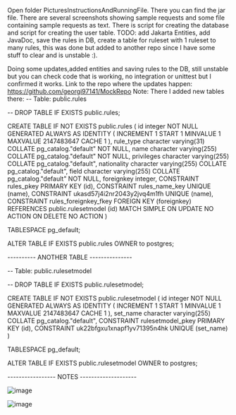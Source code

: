 Open folder PicturesInstructionsAndRunningFile.
There you can find the jar file.
There are several screenshots showing sample requests and some file containing sample requests as text.
There is script for creating the database and script for creating the user table.
TODO: add Jakarta Entities, add JavaDoc,  save the rules in DB, create a table for ruleset with 1 ruleset to many rules, this was done but added to another repo since I have some stuff to clear and is unstable :).


Doing some updates,added entities and saving rules to the DB, still unstable but you can check code that is working, no integration or unittest but I confirmed it works.
Link to the repo where the updates happen:
https://github.com/georgi97141/MockRepo
Note: 
There I added new tables there:
-- Table: public.rules

-- DROP TABLE IF EXISTS public.rules;

CREATE TABLE IF NOT EXISTS public.rules
(
    id integer NOT NULL GENERATED ALWAYS AS IDENTITY ( INCREMENT 1 START 1 MINVALUE 1 MAXVALUE 2147483647 CACHE 1 ),
    rule_type character varying(31) COLLATE pg_catalog."default" NOT NULL,
    name character varying(255) COLLATE pg_catalog."default" NOT NULL,
    privileges character varying(255) COLLATE pg_catalog."default",
    nationality character varying(255) COLLATE pg_catalog."default",
    field character varying(255) COLLATE pg_catalog."default" NOT NULL,
    foreignkey integer,
    CONSTRAINT rules_pkey PRIMARY KEY (id),
    CONSTRAINT rules_name_key UNIQUE (name),
    CONSTRAINT ukasd57j4i2nr2043y2jvq4m1fh UNIQUE (name),
    CONSTRAINT rules_foreignkey_fkey FOREIGN KEY (foreignkey)
        REFERENCES public.rulesetmodel (id) MATCH SIMPLE
        ON UPDATE NO ACTION
        ON DELETE NO ACTION
)

TABLESPACE pg_default;

ALTER TABLE IF EXISTS public.rules
    OWNER to postgres;


---------- ANOTHER TABLE ---------------

-- Table: public.rulesetmodel

-- DROP TABLE IF EXISTS public.rulesetmodel;

CREATE TABLE IF NOT EXISTS public.rulesetmodel
(
    id integer NOT NULL GENERATED ALWAYS AS IDENTITY ( INCREMENT 1 START 1 MINVALUE 1 MAXVALUE 2147483647 CACHE 1 ),
    set_name character varying(255) COLLATE pg_catalog."default",
    CONSTRAINT rulesetmodel_pkey PRIMARY KEY (id),
    CONSTRAINT uk22bfgxu1xnapf1yv71395n4hk UNIQUE (set_name)
)

TABLESPACE pg_default;

ALTER TABLE IF EXISTS public.rulesetmodel
    OWNER to postgres;

----------------- NOTES --------------------

![image](https://github.com/georgi97141/zettaOnline/assets/79843551/27e3ef3b-30d6-41d4-9cee-a0af28402e26)

![image](https://github.com/georgi97141/zettaOnline/assets/79843551/92d0cb82-e803-4ec7-96e1-ca1302802ae1)









